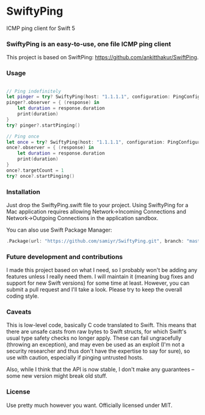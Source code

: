 # SwiftyPing
ICMP ping client for Swift 5

### SwiftyPing is an easy-to-use, one file ICMP ping client
This project is based on SwiftPing: https://github.com/ankitthakur/SwiftPing.

### Usage
```swift

// Ping indefinitely
let pinger = try? SwiftyPing(host: "1.1.1.1", configuration: PingConfiguration(interval: 0.5, with: 5), queue: DispatchQueue.global())
pinger?.observer = { (response) in
    let duration = response.duration
    print(duration)
}
try? pinger?.startPinging()

// Ping once
let once = try? SwiftyPing(host: "1.1.1.1", configuration: PingConfiguration(interval: 0.5, with: 5), queue: DispatchQueue.global())
once?.observer = { (response) in
    let duration = response.duration
    print(duration)
}
once?.targetCount = 1
try? once?.startPinging()

```
### Installation
Just drop the SwiftyPing.swift file to your project.  Using SwiftyPing for a Mac application requires allowing Network->Incoming Connections and Network->Outgoing Connections in the application sandbox.

You can also use Swift Package Manager:

```swift
.Package(url: "https://github.com/samiyr/SwiftyPing.git", branch: "master")
```

### Future development and contributions
I made this project based on what I need, so I probably won't be adding any features unless I really need them. I will maintain it (meaning bug fixes and support for new Swift versions) for some time at least. However, you can submit a pull request and I'll take a look. Please try to keep the overall coding style.

### Caveats
This is low-level code, basically C code translated to Swift. This means that there are unsafe casts from raw bytes to Swift structs, for which Swift's usual type safety checks no longer apply. These can fail ungracefully (throwing an exception), and may even be used as an exploit (I'm not a security researcher and thus don't have the expertise to say for sure), so use with caution, especially if pinging untrusted hosts.

Also, while I think that the API is now stable, I don't make any guarantees – some new version might break old stuff.

### License
Use pretty much however you want. Officially licensed under MIT.
